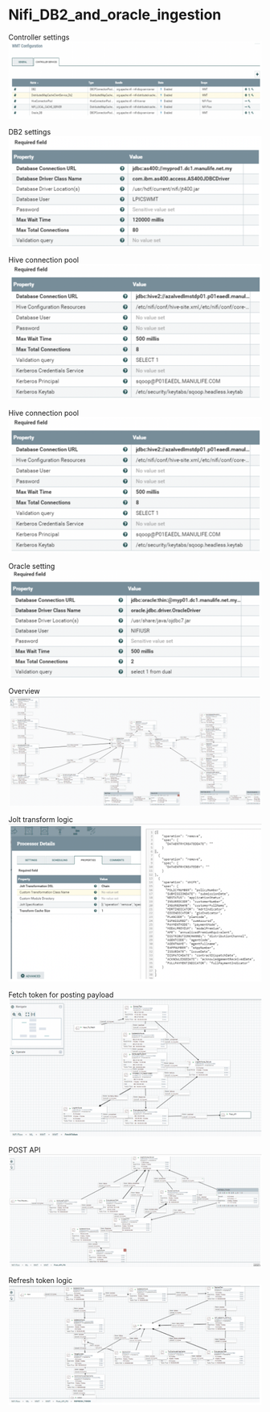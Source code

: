 # Nifi_DB2_and_oracle_ingestion

Controller settings
[![solarized dualmode](https://github.com/chitrartha/Data_Engineering/blob/master/Nifi_DB2_and_oracle_ingestion/Nifi_DB2_and_oracle_ingestion_images/controller_settings.png)](#features)

DB2 settings
[![solarized dualmode](https://github.com/chitrartha/Data_Engineering/blob/master/Nifi_DB2_and_oracle_ingestion/Nifi_DB2_and_oracle_ingestion_images/DB2.png)](#features)

Hive connection pool
[![solarized dualmode](https://github.com/chitrartha/Data_Engineering/blob/master/Nifi_DB2_and_oracle_ingestion/Nifi_DB2_and_oracle_ingestion_images/Hive_ConnectionPool.png)](#features)

Hive connection pool
[![solarized dualmode](https://github.com/chitrartha/Data_Engineering/blob/master/Nifi_DB2_and_oracle_ingestion/Nifi_DB2_and_oracle_ingestion_images/Hive_ConnectionPool.png)](#features)

Oracle setting
[![solarized dualmode](https://github.com/chitrartha/Data_Engineering/blob/master/Nifi_DB2_and_oracle_ingestion/Nifi_DB2_and_oracle_ingestion_images/Oracle_setting.png)](#features)

Overview
[![solarized dualmode](https://github.com/chitrartha/Data_Engineering/blob/master/Nifi_DB2_and_oracle_ingestion/Nifi_DB2_and_oracle_ingestion_images/overview_of_flow.png)](#features)

Jolt transform logic
[![solarized dualmode](https://github.com/chitrartha/Data_Engineering/blob/master/Nifi_DB2_and_oracle_ingestion/Nifi_DB2_and_oracle_ingestion_images/jolt_transform_processor.png)](#features)

Fetch token for posting payload
[![solarized dualmode](https://github.com/chitrartha/Data_Engineering/blob/master/Nifi_DB2_and_oracle_ingestion/Nifi_DB2_and_oracle_ingestion_images/Fetch_topken_logic.png)](#features)

POST API
[![solarized dualmode](https://github.com/chitrartha/Data_Engineering/blob/master/Nifi_DB2_and_oracle_ingestion/Nifi_DB2_and_oracle_ingestion_images/post_payload_to_api_processor_group.png)](#features)

Refresh token logic
[![solarized dualmode](https://github.com/chitrartha/Data_Engineering/blob/master/Nifi_DB2_and_oracle_ingestion/Nifi_DB2_and_oracle_ingestion_images/refresh_token_logic.png)](#features)



